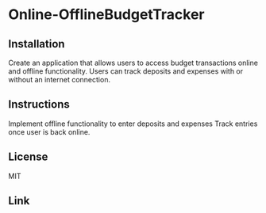 # Online-OfflineBudgetTracker

## Installation
Create an application that allows users to access budget transactions  online and offline functionality. Users can track deposits and expenses with or without an internet connection.


## Instructions
Implement offline functionality to enter deposits and expenses
Track entries once user is back online.

## License
MIT

## Link

